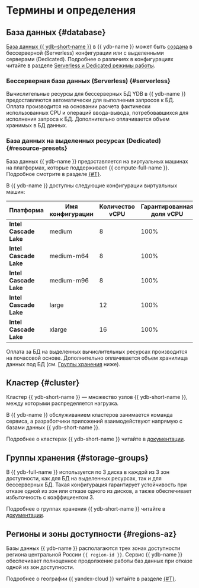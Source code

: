 # Термины и определения

## База данных {#database}

[База данных {{ ydb-short-name }}](https://ydb.tech/ru/docs/concepts/databases#database) в {{ ydb-name }} может быть [создана](../operations/manage-database.md#create-db) в бессерверной (Serverless) конфигурации или с выделенными серверами (Dedicated). Подробнее о различиях в конфигурациях читайте в разделе [Serverless и Dedicated режимы работы](serverless-and-dedicated.md).

### Бессерверная база данных (Serverless) {#serverless}

Вычислительные ресурсы для бессерверных БД YDB в {{ ydb-name }} предоставляются автоматически для выполнения запросов к БД. Оплата производится на основании расчета фактически использованных CPU и операций ввода-вывода, потребовавшихся для исполнения запроса к БД. Дополнительно оплачивается объем хранимых в БД данных.

### База данных на выделенных ресурсах (Dedicated) {#resource-presets}

База данных {{ ydb-name }} предоставляется на виртуальных машинах на платформах, которые поддерживает {{ compute-full-name }}. Подробное смотрите в разделе [{#T}](../../compute/concepts/vm-platforms.md).

В {{ ydb-name }} доступны следующие конфигурации виртуальных машин:

Платформа | Имя конфигурации | Количество vCPU | Гарантированная доля vCPU | RAM, ГБ
----- | ----- | ----- | ----- | -----
**Intel Cascade Lake** | medium | 8 | 100%| 32
**Intel Cascade Lake** | medium-m64 | 8 | 100%| 64
**Intel Cascade Lake** | medium-m96 | 8 | 100%| 96
**Intel Cascade Lake** | large | 12 | 100% | 48
**Intel Cascade Lake** | xlarge | 16 | 100% | 64

Оплата за БД на выделенных вычислительных ресурсах производится на почасовой основе. Дополнительно оплачивается объем хранилища данных под БД (см. [Группы хранения](#storage-groups) ниже).

## Кластер {#cluster}

Кластер {{ ydb-short-name }} — множество узлов {{ ydb-short-name }}, между которыми распределяется нагрузка.

В {{ ydb-name }} обслуживанием кластеров занимается команда сервиса, а разработчики приложений взаимодействуют напрямую с базами данных {{ ydb-short-name }}.

Подробнее о кластерах {{ ydb-short-name }} читайте в [документации](https://ydb.tech/ru/docs/concepts/databases#cluster).

## Группы хранения {#storage-groups}

В {{ ydb-full-name }} используется по 3 диска в каждой из 3 зон доступности, как для БД на выделенных ресурсах, так и для бессерверных БД. Такая конфигурация гарантирует устойчивость при отказе одной из зон или отказе одного из дисков, а также обеспечивает избыточность с коэффициентом 3.

Подробнее о группах хранения {{ ydb-short-name }} читайте в [документации](https://ydb.tech/ru/docs/concepts/databases#storage-groups).

## Регионы и зоны доступности {#regions-az}

Базы данных {{ ydb-name }} располагаются трех зонах доступности региона центральной России `{{ region-id }}`. Сервис {{ ydb-name }} обеспечивает полноценное продолжение работы баз данных при отказе одной из зон доступности.

Подробнее о географии {{ yandex-cloud }} читайте в разделе [{#T}](../../overview/concepts/geo-scope.md).
